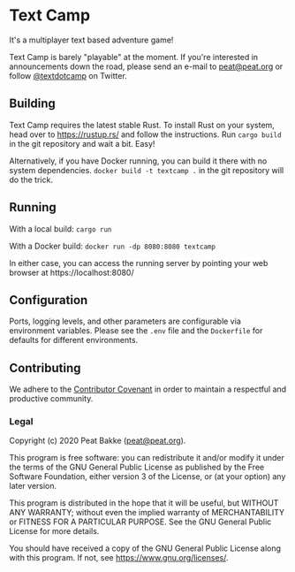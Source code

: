 # Text Camp

It's a multiplayer text based adventure game!

Text Camp is barely "playable" at the moment. If you're interested in announcements down the road, please send an e-mail to peat@peat.org or follow [@textdotcamp](https://twitter.com/textdotcamp) on Twitter.

## Building

Text Camp requires the latest stable Rust. To install Rust on your system, head over to https://rustup.rs/ and follow the instructions. Run `cargo build` in the git repository and wait a bit. Easy!

Alternatively, if you have Docker running, you can build it there with no system dependencies. `docker build -t textcamp .` in the git repository will do the trick.

## Running

With a local build: `cargo run`

With a Docker build: `docker run -dp 8080:8080 textcamp`

In either case, you can access the running server by pointing your web browser at https://localhost:8080/

## Configuration

Ports, logging levels, and other parameters are configurable via environment variables. Please see the `.env` file and the `Dockerfile` for defaults for different environments.

## Contributing

We adhere to the [Contributor Covenant](https://www.contributor-covenant.org/version/2/0/code_of_conduct/) in order to maintain a respectful and productive community. 

### Legal

Copyright (c) 2020 Peat Bakke (peat@peat.org).

This program is free software: you can redistribute it and/or modify it under the terms of the GNU General Public License as published by the Free Software Foundation, either version 3 of the License, or (at your option) any later version.

This program is distributed in the hope that it will be useful, but WITHOUT ANY WARRANTY; without even the implied warranty of MERCHANTABILITY or FITNESS FOR A PARTICULAR PURPOSE. See the GNU General Public License for more details.

You should have received a copy of the GNU General Public License along with this program. If not, see https://www.gnu.org/licenses/.
